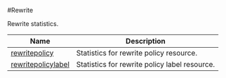 #Rewrite

Rewrite statistics.


<table><thead><tr><th>Name</th><th>Description</th></tr></thead><tbody><tr><td><a href="../../../statistics/rewrite/rewritepolicy/rewritepolicy">rewritepolicy</a></td><td>Statistics for rewrite policy resource.</td><tr><tr><td><a href="../../../statistics/rewrite/rewritepolicylabel/rewritepolicylabel">rewritepolicylabel</a></td><td>Statistics for rewrite policy label resource.</td><tr></tbody></table>

